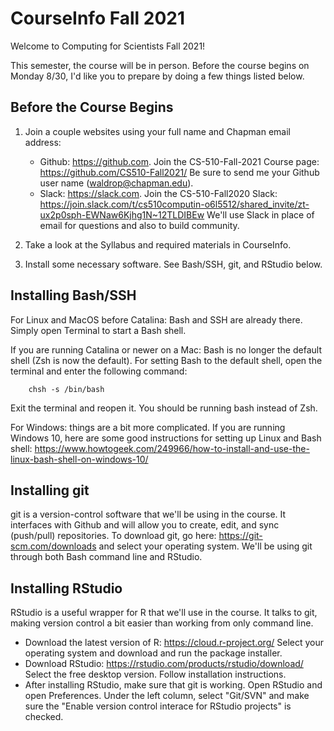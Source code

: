 # CourseInfo Fall 2021

Welcome to Computing for Scientists Fall 2021! 

This semester, the course will be in person. Before the course begins on Monday 8/30, I'd like you to prepare by doing a few things listed below. 

## Before the Course Begins

1. Join a couple websites using your full name and Chapman email address: 
    - Github: https://github.com. Join the CS-510-Fall-2021 Course page: https://github.com/CS510-Fall2021/ Be sure to send me your Github user name (waldrop@chapman.edu).
    - Slack: https://slack.com. Join the CS-510-Fall2020 Slack: https://join.slack.com/t/cs510computin-o6l5512/shared_invite/zt-ux2p0sph-EWNaw6Kjhg1N~12TLDIBEw We'll use Slack in place of email for questions and also to build community. 

2. Take a look at the Syllabus and required materials in CourseInfo. 
    
3. Install some necessary software. See Bash/SSH, git, and RStudio below. 

## Installing Bash/SSH

For Linux and MacOS before Catalina: Bash and SSH are already there. Simply open Terminal to start a Bash shell. 

If you are running Catalina or newer on a Mac: Bash is no longer the default shell (Zsh is now the default). For setting Bash to the default shell, open the terminal and enter the following command: 

        chsh -s /bin/bash

Exit the terminal and reopen it. You should be running bash instead of Zsh. 

For Windows: things are a bit more complicated. If you are running Windows 10, here are some good instructions for setting up Linux and Bash shell: https://www.howtogeek.com/249966/how-to-install-and-use-the-linux-bash-shell-on-windows-10/ 

## Installing git

git is a version-control software that we'll be using in the course. It interfaces with Github and will allow you to create, edit, and sync (push/pull) repositories. To download git, go here: https://git-scm.com/downloads and select your operating system. We'll be using git through both Bash command line and RStudio. 

## Installing RStudio 

RStudio is a useful wrapper for R that we'll use in the course. It talks to git, making version control a bit easier than working from only command line. 

- Download the latest version of R: https://cloud.r-project.org/ Select your operating system and download and run the package installer. 
- Download RStudio: https://rstudio.com/products/rstudio/download/ Select the free desktop version. Follow installation instructions. 
- After installing RStudio, make sure that git is working. Open RStudio and open Preferences. Under the left column, select "Git/SVN" and make sure the "Enable version control interace for RStudio projects" is checked. 
    
    


